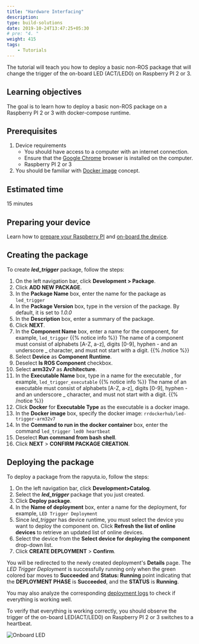 ```yaml
---
title: "Hardware Interfacing"
description:
type: build-solutions
date: 2019-10-24T13:47:25+05:30
# pre: "4. "
weight: 415
tags:
    - Tutorials
---
```

The tutorial will teach you how to deploy a basic non-ROS package that will change
the trigger of the on-board LED (ACT/LED0) on Raspberry PI 2 or 3.

## Learning objectives
The goal is to learn how to deploy a basic non-ROS package on a
Raspberry PI 2 or 3 with docker-compose runtime.

## Prerequisites
1. Device requirements
   * You should have access to a computer with an internet connection.
   * Ensure that the [Google Chrome](https://www.google.com/chrome/) browser is installed on the computer.
   * Raspberry PI 2 or 3
2. You should be familiar with
   [Docker image](https://docs.docker.com/v17.09/engine/userguide/storagedriver/imagesandcontainers/)
   concept.

## Estimated time
15 minutes

## Preparing your device
Learn how to [prepare your Raspberry PI](/4_tutorials/41_beginner/417_preparing-a-raspberry-pi) and [on-board the device](/3_how-tos/32_device-management/321_onboarding-a-device).


## Creating the package
To create ***led_trigger*** package, follow the steps:

1. On the left navigation bar, click **Development > Package**.
2. Click **ADD NEW PACKAGE**.
3. In the **Package Name** box, enter the name for the package as `led_trigger`
4. In the **Package Version** box, type in the version of the package. By default, it is set to _1.0.0_
5. In the **Description** box, enter a summary of the package.
6. Click **NEXT**.
7. In the **Component Name** box, enter a name for the component, for example, `led_trigger`
{{% notice info %}}
The name of a component must consist of alphabets [A-Z, a-z], digits [0-9], hyphen - and an underscore _ character, and must not start with a digit.
{{% /notice %}}
8. Select **Device** as **Component Runtime**.
9.  Deselect **Is ROS Component** checkbox.
10. Select **arm32v7** as **Architecture**.
11. In the **Executable Name** box, type in a name for the executable , for example, `led_trigger_executable`
{{% notice info %}}
The name of an executable must consist of alphabets [A-Z, a-z], digits [0-9], hyphen - and an underscore _ character, and must not start with a digit.
{{% /notice %}}
12. Click **Docker** for **Executable Type** as the executable is a docker image.
13. In the **Docker image** box, specify the docker image: `rrdockerhub/led-trigger-arm32v7`
14. In the **Command to run in the docker container** box, enter the command `led_trigger led0 heartbeat`
15.  Deselect **Run command from bash shell**.
16.  Click **NEXT** > **CONFIRM PACKAGE CREATION**.


## Deploying the package
To deploy a package from the rapyuta.io, follow the steps:

1. On the left navigation bar, click **Development>Catalog**.
2. Select the ***led_trigger*** package that you just created.
3. Click **Deploy package**.
4. In the **Name of deployment** box, enter a name for the deployment, for example, `LED Trigger Deployment`
5. Since *led_trigger* has device runtime, you must select the device you want to deploy the component on. Click **Refresh the list of online devices** to retrieve an updated list of online devices.
6. Select the device from the **Select device for deploying the component**
   drop-down list.
7. Click **CREATE DEPLOYMENT** > **Confirm**.

You will be redirected to the newly created deployment's **Details** page.
The _LED Trigger Deployment_ is successfully running only when the green
colored bar moves to **Succeeded** and **Status: Running** point indicating that the **DEPLOYMENT PHASE** is **Succeeded**, and the **STATUS** is **Running**.

You may also analyze the corresponding
[deployment logs](/3_how-tos/35_tooling_and_debugging/debugging-logs/)
to check if everything is working well.

To verify that everything is working correctly, you should observe the trigger
of the on-board LED(ACT/LED0) on Raspberry PI 2 or 3 switches to a heartbeat.

![Onboard LED](/images/core-concepts/device-management/control-onboard-led.gif?classes=border,shadow&width=30pc)